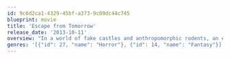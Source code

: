 ```yaml
---
id: 9c6d2ca1-4329-45bf-a373-9c09dc44c745
blueprint: movie
title: 'Escape from Tomorrow'
release_date: '2013-10-11'
overview: "In a world of fake castles and anthropomorphic rodents, an epic battle begins when an unemployed father's sanity is challenged by a chance encounter with two underage girls on holiday."
genres: '[{"id": 27, "name": "Horror"}, {"id": 14, "name": "Fantasy"}]'
---
```

